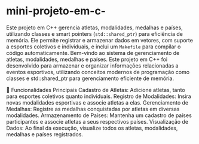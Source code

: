 # mini-projeto-em-c-
Este projeto em C++ gerencia atletas, modalidades, medalhas e países, utilizando classes e smart pointers (`std::shared_ptr`) para eficiência de memória. Ele permite registrar e armazenar dados em vetores, com suporte a esportes coletivos e individuais, e inclui um `Makefile` para compilar o código automaticamente.
Bem-vindo ao sistema de gerenciamento de atletas, modalidades, medalhas e países. Este projeto em C++ foi desenvolvido para armazenar e organizar informações relacionadas a eventos esportivos, utilizando conceitos modernos de programação como classes e std::shared_ptr para gerenciamento eficiente de memória.

🚀 Funcionalidades Principais
Cadastro de Atletas: Adicione atletas, tanto para esportes coletivos quanto individuais.
Registro de Modalidades: Insira novas modalidades esportivas e associe atletas a elas.
Gerenciamento de Medalhas: Registre as medalhas conquistadas por atletas em diversas modalidades.
Armazenamento de Países: Mantenha um cadastro de países participantes e associe atletas a seus respectivos países.
Visualização de Dados: Ao final da execução, visualize todos os atletas, modalidades, medalhas e países registrados.
